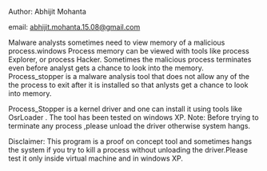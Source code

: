 Author: Abhijit Mohanta

email: abhijit.mohanta.15.08@gmail.com

Malware analysts sometimes need to view memory of a malicious process.windows Process memory can be viewed with tools like process Explorer, or process Hacker. Sometimes the malicious process terminates even before analyst gets a chance to look into the memory.
Process_stopper is a malware analysis tool that does not allow any of the the process to exit after it is installed so that anlysts get a chance to look into memory. 

Process_Stopper is a kernel driver and one can install it using tools like OsrLoader . The tool has been tested on windows XP. 
Note: Before trying to terminate any process ,please unload the driver otherwise system hangs.

Disclaimer: This program is  a proof on concept tool and sometimes hangs the system if you try to kill a process without unloading the driver.Please test it only inside virtual machine and in windows XP. 

